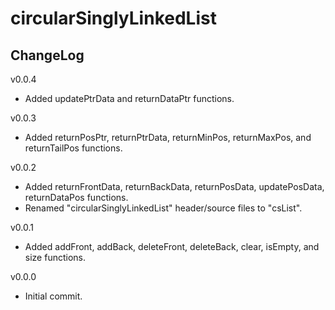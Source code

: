 # circularSinglyLinkedList

## ChangeLog
v0.0.4
- Added updatePtrData and returnDataPtr functions.

v0.0.3
- Added returnPosPtr, returnPtrData, returnMinPos, returnMaxPos, and returnTailPos functions.

v0.0.2
- Added returnFrontData, returnBackData, returnPosData, updatePosData, returnDataPos functions.
- Renamed "circularSinglyLinkedList" header/source files to "csList".

v0.0.1
- Added addFront, addBack, deleteFront, deleteBack, clear, isEmpty, and size functions.

v0.0.0
- Initial commit.
